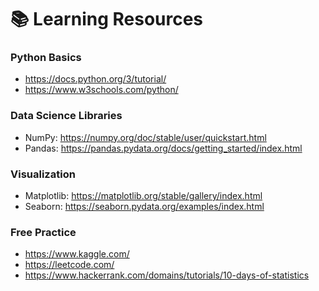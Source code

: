 # 📚 Learning Resources

### Python Basics
- https://docs.python.org/3/tutorial/
- https://www.w3schools.com/python/

### Data Science Libraries
- NumPy: https://numpy.org/doc/stable/user/quickstart.html
- Pandas: https://pandas.pydata.org/docs/getting_started/index.html

### Visualization
- Matplotlib: https://matplotlib.org/stable/gallery/index.html
- Seaborn: https://seaborn.pydata.org/examples/index.html

### Free Practice
- https://www.kaggle.com/
- https://leetcode.com/
- https://www.hackerrank.com/domains/tutorials/10-days-of-statistics
